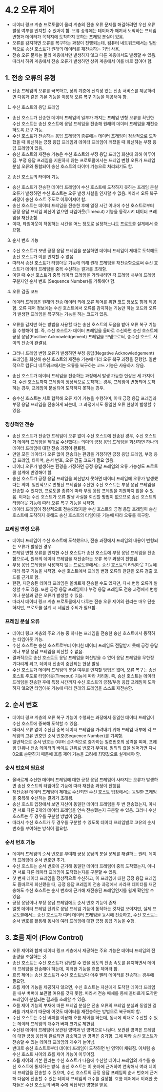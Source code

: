 # 4.2 오류 제어
- 데이터 링크 계층 프로토콜이 물리 계층의 전송 오류 문제를 해결하려면 우선 오류 발생 여부를 인지할 수 있어야 함. 오류 종류에는 데이터가 깨져서 도착하는 프레임 변형과 데이터가 목적지에 도착하지 못하는 프레임 분실이 있음.
- 오류를 감지하면 오류를 복구하는 과정이 진행되는데, 컴퓨터 네트워크에서는 일반적으로 송신 호스트가 원래의 데이터를 재전송하는 기법 사용.
- 전송 오류 문제는 물리 계층에서만 발생하지 않고 다른 계층에서도 발생할 수 있음. 따라서 하위 계층에서 전송 오류가 발생하면 상위 계층에서 이를 바로 잡아야 함.

## 1. 전송 오류의 유형
- 전송 프레임의 오류를 극복하고, 상위 계층에 신뢰성 있는 전송 서비스를 제공하려면 다음과 같은 기본 기능을 이용해 오류 복구 기능을 제공해야 함.

1. 수신 호스트의 응답 프레임
- 송신 호스트가 전송한 데이터 프레임의 일부가 깨지는 프레임 변형 오류를 확인한 수신 호스트는 송신 호스트에 응답 프레임을 전송해 원래의 데이터 프레임을 재전송하도록 요구 가능.
- 수신 호스트가 전송하는 응답 프레임의 종류에는 데이터 프레임이 정상적으로 도착했을 때 회신하는 긍정 응답 프레임과 데이터 프레임이 깨졌을 때 회신하는 부정 응답 프레임이 있음.
- 송신 호스트의 재전송 기능은 수신 호스트의 부정 응답 프레임 회신에 의해 이루어짐. 부정 응답 프레임을 지원하지 않는 프로토콜에서는 프레임 변형 오류가 프레임 분실 오류와 통합되어 송신 호스트의 타이머 기능으로 처리되기도 함.

2. 송신 호스트의 타이머 기능
- 송신 호스트가 전송한 데이터 프레임이 수신 호스트에 도착하지 못하는 프레임 분실 오류가 발생하면 수신 호스트는 오류 발생 사실을 인지할 수 없음. 따라서 오류 복구 과정이 송신 호스트 주도로 이루어져야 함.
- 송신 호스트는 데이터 프레임을 전송한 후에 일정 시간 이내에 수신 호스트로부터 긍정 응답 프레임 회신이 없으면 타임아웃(Timeout) 기능을 동작시켜 데이터 프레임을 재전송함.
- 이때, 타임아웃이 작동하는 시간을 어느 정도로 설정하느냐도 프로토콜 설게에서 중요함.

3. 순서 번호 기능
- 수신 호스트가 보낸 긍정 응답 프레임을 분실하면 데이터 프레임이 제대로 도착해도 송신 호스트가 이를 인지할 수 없음.
- 따라서 송신 호스트가 타임아웃 기능에 의해 원래 프레임을 재전송함으로써 수신 호스트가 데이터 프레임을 중복 수신하는 결과를 초래함.
- 이럴 때 수신 호스트가 중복 데이터 프레임을 가려내려면 각 프레임 내부에 프레임 구분자인 순서 번호 (Sequence Number)를 기록해야 함.

4. 오류 검출 코드
- 데이터 프레임은 원래의 전송 데이터 외에 오류 제어를 위한 코드 정보도 함께 제공함. 오류 제어 정보에는 수신 호스트에서 오류를 감지하는 기능만 하는 코드와 오류가 발생한 프레임을 복구하는 기능을 하는 코드가 있음.
- 오류를 감지만 하는 방법을 사용할 때는 송신 호스트의 도움을 받아 오류 복구 기능을 수행해야 함. 즉, 수신 호스트가 데이터 프레임을 올바로 수신하면 송신 호스트에 긍정 응답(Positive Acknowledgement) 프레임을
보냄으로써, 송수신 호스트 사이의 전송이 완결됨.
- 그러나 프레임 변형 오류가 발생하면 부정 응답(Negative Acknowledgement) 프레임을 회신해 송신 호스트의 재전송 기능에 따라 오류 복구 과정을 진행함. 일반적으로 컴퓨터 네트워크에서는 오류를 복구하는 코드 기능은
사용하지 않음.


- 송신 호스트가 데이터 프레임을 전송하는 과정에서 발생 가능한 현상은 세 가지이다. 수신 호스트까지 프레임이 정상적으로 도착하는 경우, 프레임이 변형되어 도착하는 경우, 프레임이 분실되어 도착하지 못하는 경우.
- 송수신 호스트는 서로 협력해 오류 제어 기능을 수행하며, 이때 긍정 응답 프레임과 부정 응답 프레임을 전송하게 되는데, 그 과정에서도 동일한 오류 현상이 발생할 수 있음.

### 정상적인 전송
- 송신 호스트가 전송한 프레임이 오류 없이 수신 호스트에 전송된 경우, 수신 호스트가 데이터 프레임을 제대로 수신했다는 의미의 긍정 응답 프레임을 회신하면 하나의 데이터 프레임에 대한 전송 과정이 완료됨.
- 만일 모든 데이터가 오류 없이 전송되는 환경을 가정하면 긍정 응답 프레임, 부정 응답 프레임, 타이머, 순서 번호, 오류 검출 코드가 필요 없음.
- 데이터 오류가 발생하는 환경을 가정하면 긍정 응답 프레임의 오류 가능성도 프로토콜 설계에 반영해야 함.
- 송신 호스트가 긍정 응답 프레임을 회신받지 못하면 데이터 프레임에 오류가 발생했다는 의미. 일반적으로 변형된 프레임을 수신한 수신 호스트는 부정 응답 프레임을 전송할 수 있지만, 프로토콜 종류에 따라 부정 응답 프레임을
지원하지 않을 수 있음. 이때는 수신 호스트가 오류 발생 사실을 회신할 방법이 없으므로 송신 호스트의 타임아웃 기능에 따라 오류 복구 기능을 시작함.
- 데이터 프레임이 정상적으로 전송되었지만 수신 호스트의 긍정 응답 프레임이 송신 호스트에 도착하지 못해도 송신 호스트의 타임아웃 기능에 따라 오류를 복구함.

### 프레임 변형 오류
- 데이터 프레임이 수신 호스트에 도착했으나, 전송 과정에서 프레임의 내용이 변형되는 오류가 발생한 경우.
- 프레임 변형 오류를 인지한 수신 호스트가 송신 호스트에 부정 응답 프레임을 전송함으로써, 원래의 데이터 프레임을 재전송하는 오류 복구 과정이 진행됨.
- 부정 응답 프레임을 사용하지 않는 프로토콜에서는 송신 호스트의 타임아웃 기능에 따라 복구 기능을 시작함. 수신 호스트에서 프레임 변형 오류의 판단은 오류 검출 코드를 근거로 함.
- 한편, 재전송된 데이터 프레임은 올바르게 전송될 수도 있지만, 다시 변형 오류가 발생할 수도 있음. 또한 긍정 응답 프레임이나 부정 응답 프레임도 전송 과정에서 변형이나 분실과 같은 오류가 발생할 수 있음.
- 따라서 데이터 링크 계층 프로토콜에서 다루는 전송 오류 제어의 원리는 매우 단순하지만, 프로토콜 설계 시 세심한 주의가 필요함.

### 프레임 분실 오류
- 데이터 링크 계층의 주요 기능 중 하나는 프레임을 전송한 송신 호스트에서 동작하는 타임아웃 기능.
- 수신 호스트는 송신 호스트로부터 어떠한 데이터 프레임도 전달받지 못해 긍정 응답이나 부정 응답 프레임을 회신할 수 없음.
- 결과적으로 송신 호스트도 응답 프레임을 회신받을 수 없어 응답 프레임을 무한정 기다리게 되고, 데이터 전송이 중단되는 현상 발생.
- 수신 호스트가 데이터 프레임의 분실 여부를 인지할 방법은 없어, 오류 복구는 송신 호스트 주도로 타임아웃(Timeout) 기능에 따라 처리됨. 즉, 송신 호스트는 데이터 프레임을 전송한 후에 특정 시간까지 수신 호스트의 긍정/부정
응답 프레임이 도착하지 않으면 타임아웃 기능에 따라 원래의 프레임을 스스로 재전송함.

## 2. 순서 번호
- 데이터 링크 계층의 오류 복구 기능이 수행되는 과정에서 동일한 데이터 프레임이 수신 호스트에 중복해 도착할 수 있음.
- 따라서 오류 없이 수신된 중복 데이터 프레임을 가려내기 위해 프레임 내부에 각 프레임의 고유 번호인 순서 번호(Sequence Number)를 기록함.
- 일반적으로 순서 번호는 0부터 순차적으로 증가하는 일련번호의 성격을 띠며, 프레임 단위나 전송 데이터의 바이트 단위로 번호가 부여됨. 임의의 값을 넘어가면 다시 0으로 순환하기 때문에 흐름 제어 기능을 고려해 최댓값으로 
설계해야 함.

### 순서 번호의 필요성
- 올바르게 수신한 데이터 프레임에 대한 긍정 응답 프레임이 사라지는 오류가 발생하면 송신 호스트의 타임아웃 기능에 따라 재전송 과정이 진행됨.
- 재전송된 데이터 프레임이 제대로 수신되면 수신 호스트 입장에서는 동일한 프레임을 중복해 수신하는 결과가 초래됨.
- 송신 호스트 입장에서 보면 자신이 동일한 데이터 프레임을 두 번 전송했는지, 아니면 서로 다른 2개의 데이터 프레임을 연속 전송했는지 구분할 수 있음. 그러나 수신 호스트는 두 경우를 구분할 방법이 없음.
- 따라서 수신 호스트가 두 경우를 구분할 수 있도록 데이터 프레임별로 고유의 순서 번호를 부여하는 방식이 필요함.

### 순서 번호 기능
- 데이터 프레임의 순서 번호를 부여해 긍정 응담의 분실 문제를 해결하는 원리. 데이터 프레임에 순서 번호만 추가.
- 수신 호스트는 순서 번호에 근거해 동일한 데이터 프레임이 중복 도착했는지, 아니면 서로 다른 데이터 프레임이 도착했는지를 구분할 수 있음.
- 첫 번째 데이터 프레임을 정상적으로 수신하고, 이 프레임에 대한 긍정 응답 프레임도 올바르게 회신했을 때, 긍정 응답 프레임이 전송 과정에서 사라져 데이터를 재전송해도 수신 호스트는 순서 번호에 근거해 재전송된 프레임인지를
쉽게 확인할 수 있음.
- 긍정 응답이나 부정 응답 프레임에도 순서 번호 기능이 존재.
- 얼핏 데이터 프레임 단위로 응답 프레임 기능이 동작하는 것처럼 보이지만, 실제 프로토콜에서는 송신 호스트가 여러 데이터 프레임을 동시에 전송하고, 수신 호스트는 순서 번호를 활용해 동시에 여러 프레임에 대한 긍정 응답 기능을
수행.

## 3. 흐름 제어 (Flow Control)
- 오류 제어와 함께 데이터 링크 계층에서 제공하는 주요 기능은 데이터 프레임의 전송량을 조절하는 것.
- 송신 호스트는 수신 호스트가 감당할 수 있을 정도의 전송 속도를 유지하면서 데이터 프레임을 전송해야 하는데, 이러한 기능을 흐름 제어라 함.
- 흐름 제어는 송신 호스트가 수신 호스트보다 아주 빨리 데이터를 전송하는 경우에 필요함.
- 흐름 제어 기능을 제공하지 않으면, 수신 호스트는 자신에게 도착한 데이터 프레임을 내부 버퍼에 보관할 여유를 갖지 못함. 따라서 전송 매체를 통해 올바르게 도착한 프레임이 분실되는 결과를 초래할 수 있음.
- 흐름 제어 기능의 부재에 따른 프레임 분실은 전송 오류의 프레임 분실과 동일한 결과를 가져오기 때문에 이것도 데이터를 재전송하는 방법으로 복구해야 함.
- 수신 호스트는 수신 버퍼를 이용해 흐름 제어를 하는데, 동시에 최대로 수신할 수 있는 데이터 프레임의 개수가 버퍼 크기로 제한됨.
- 수신된 데이터 프레임이 보관된 영역과 빈 영역으로 나뉜다. 보관된 영역은 프레임에 대한 긍정 응답이 완료되면 감소하고 빈 영역은 증가함. 그에 따라 송신 호스트가 전송할 수 있는 데이터 프레임의 개수가 늘어남.
- 반대로 송신 호스트로부터 데이터 프레임이 도착하면 빈 영역이 채워짐. 이처럼 송수신 호스트 사이의 흐름 제어 기능이 이루어짐.
- 흐름 제어의 기본 원리는 수신 호스트가 다음에 수신할 데이터 프레임의 개수를 송신 호스트에 통지하는 방식. 송신 호스트는 이 숫자에 근거하여 연속해서 여러 데이터 프레임을 전송할 수 있으며, 수신 호스트의 긍정 응답 프레임의
순서 번호에 근거해 다음에 전송할 수 있는 데이터 프레임의 개수를 결정함. 흐름 제어에서 이러한 숫자들은 수신 호스트의 버퍼 수에 직접적인 영향을 받음.
